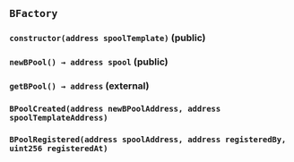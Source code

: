 ## `BFactory`






### `constructor(address spoolTemplate)` (public)





### `newBPool() → address spool` (public)





### `getBPool() → address` (external)






### `BPoolCreated(address newBPoolAddress, address spoolTemplateAddress)`





### `BPoolRegistered(address spoolAddress, address registeredBy, uint256 registeredAt)`





